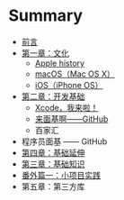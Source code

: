 # Summary

* [前言](README.md)
* [第一章：文化](chapter1.md)
  * [Apple history](chapter1/apple-history.md)
  * [macOS（Mac OS X）](chapter1/mac-os-x.md)
  * [iOS（iPhone OS）](chapter1/ios.md)
* [第二章：开发基础](di-san-zhang-ff1a-kai-fa-ji-chu.md)
  * [Xcode，我来啦！](di-san-zhang-ff1a-kai-fa-ji-chu/xcodeff0c-wo-lai-la-ff01.md)
  * [来面基啊——GitHub](di-san-zhang-ff1a-kai-fa-ji-chu/lai-mian-ji-a-2014-2014-github.md)
  * 百家汇
* 程序员面基 —— GitHub
* [第四章：基础延伸](di-si-zhang-ff1a-ji-chu-yan-shen.md)
* [第三章：基础知识](di-er-zhang-ff1a-ji-chu-zhi-shi.md)
* [番外篇一：小项目实践](fan-wai-pian-ff1a-xiao-xiang-mu-shi-jian.md)
* 第五章：第三方库

